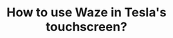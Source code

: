 ---
title: How to use Waze in Tesla's touchscreen?
name: How to use Waze in Tesla's touchscreen?
link: https://www.youtube.com/embed/YQ69_F5WMqw
categories: video
---